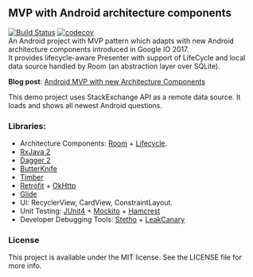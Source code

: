 ## MVP with Android architecture components
[![Build Status](https://travis-ci.org/quangctkm9207/mvp-android-arch-component.svg?branch=master)](https://travis-ci.org/quangctkm9207/mvp-android-arch-component)
[![codecov](https://codecov.io/gh/quangctkm9207/mvp-android-arch-component/branch/master/graph/badge.svg)](https://codecov.io/gh/quangctkm9207/mvp-android-arch-component)  
An Android project with MVP pattern which adapts with new Android architecture components introduced in Google IO 2017.    
It provides lifecycle-aware Presenter with support of LifeCycle and local data source handled by Room (an abstraction layer over SQLite).

**Blog post**: [Android MVP with new Architecture Components](https://blog.mindorks.com/android-mvp-with-new-architecture-components-7627b7cb8491)

This demo project uses StackExchange API as a remote data source.
It loads and shows all newest Android questions.

### Libraries:  
* Architecture Components: [Room](https://developer.android.com/reference/android/arch/persistence/room/package-summary.html) + 
[Lifecycle](https://developer.android.com/reference/android/arch/lifecycle/package-summary.html).
* [RxJava 2](https://github.com/ReactiveX/RxJava)
* [Dagger 2](https://github.com/google/dagger)
* [ButterKnife](https://github.com/JakeWharton/butterknife)
* [Timber](https://github.com/JakeWharton/timber)
* [Retrofit](https://github.com/square/retrofit) + [OkHttp](https://github.com/square/okhttp)
* [Glide](https://github.com/bumptech/glide)
* UI: RecyclerView, CardView, ConstraintLayout.
* Unit Testing: [JUnit4](https://github.com/junit-team/junit4) +
 [Mockito](https://github.com/mockito/mockito) +
 [Hamcrest](https://github.com/hamcrest/JavaHamcrest)
* Developer Debugging Tools: [Stetho](https://github.com/facebook/stetho) +
 [LeakCanary](https://github.com/square/leakcanary)
### License
This project is available under the MIT license. See the LICENSE file for more info.
